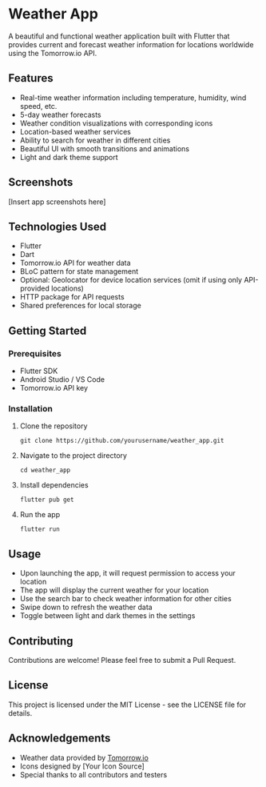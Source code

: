 # Weather App

A beautiful and functional weather application built with Flutter that provides current and forecast weather information for locations worldwide using the Tomorrow.io API.

## Features

- Real-time weather information including temperature, humidity, wind speed, etc.
- 5-day weather forecasts
- Weather condition visualizations with corresponding icons
- Location-based weather services
- Ability to search for weather in different cities
- Beautiful UI with smooth transitions and animations
- Light and dark theme support

## Screenshots

[Insert app screenshots here]

## Technologies Used

- Flutter
- Dart
- Tomorrow.io API for weather data
- BLoC pattern for state management
- Optional: Geolocator for device location services (omit if using only API-provided locations)
- HTTP package for API requests
- Shared preferences for local storage

## Getting Started

### Prerequisites

- Flutter SDK
- Android Studio / VS Code
- Tomorrow.io API key

### Installation

1. Clone the repository
   ```
   git clone https://github.com/yourusername/weather_app.git
   ```

2. Navigate to the project directory
   ```
   cd weather_app
   ```

3. Install dependencies
   ```
   flutter pub get
   ```

4. Run the app
   ```
   flutter run
   ```

## Usage

- Upon launching the app, it will request permission to access your location
- The app will display the current weather for your location
- Use the search bar to check weather information for other cities
- Swipe down to refresh the weather data
- Toggle between light and dark themes in the settings

## Contributing

Contributions are welcome! Please feel free to submit a Pull Request.

## License

This project is licensed under the MIT License - see the LICENSE file for details.

## Acknowledgements

- Weather data provided by [Tomorrow.io](https://www.tomorrow.io/)
- Icons designed by [Your Icon Source]
- Special thanks to all contributors and testers
